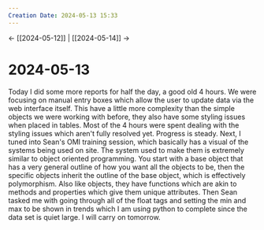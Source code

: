 ```yaml
---
Creation Date: 2024-05-13 15:33
---
```


<- [[2024-05-12]] | [[2024-05-14]]  ->

# 2024-05-13
Today I did some more reports for half the day, a good old 4 hours. We were
focusing on manual entry boxes which allow the user to update data via the web
interface itself. This have a little more complexity than the simple objects we
were working with before, they also have some styling issues when placed in
tables. Most of the 4 hours were spent dealing with the styling issues which
aren't fully resolved yet. Progress is steady. Next, I tuned into Sean's OMI
training session, which basically has a visual of the systems being used on
site. The system used to make them is extremely similar to object oriented
programming. You start with a base object that has a very general outline of how
you want all the objects to be, then the specific objects inherit the outline of
the base object, which is effectively polymorphism. Also like objects, they have
functions which are akin to methods and properties which give them unique
attributes. Then Sean tasked me with going through all of the float tags and
setting the min and max to be shown in trends which I am using python to
complete since the data set is quiet large. I will carry on tomorrow.
